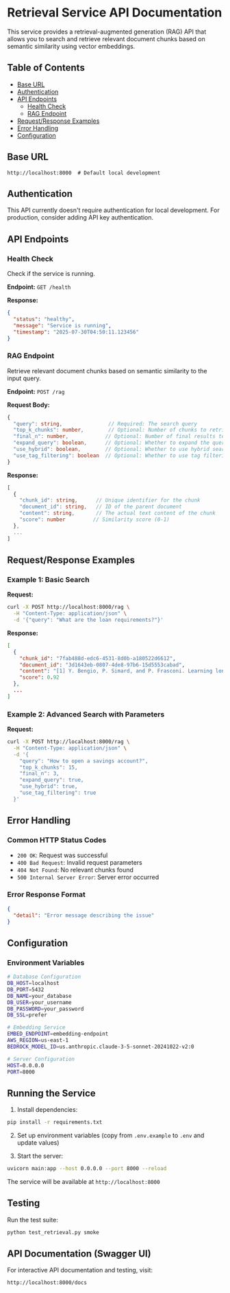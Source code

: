 # Retrieval Service API Documentation

This service provides a retrieval-augmented generation (RAG) API that allows you to search and retrieve relevant document chunks based on semantic similarity using vector embeddings.

## Table of Contents
- [Base URL](#base-url)
- [Authentication](#authentication)
- [API Endpoints](#api-endpoints)
  - [Health Check](#health-check)
  - [RAG Endpoint](#rag-endpoint)
- [Request/Response Examples](#requestresponse-examples)
- [Error Handling](#error-handling)
- [Configuration](#configuration)

## Base URL
```
http://localhost:8000  # Default local development
```

## Authentication
This API currently doesn't require authentication for local development. For production, consider adding API key authentication.

## API Endpoints

### Health Check
Check if the service is running.

**Endpoint:** `GET /health`

**Response:**
```json
{
  "status": "healthy",
  "message": "Service is running",
  "timestamp": "2025-07-30T04:50:11.123456"
}
```

### RAG Endpoint
Retrieve relevant document chunks based on semantic similarity to the input query.

**Endpoint:** `POST /rag`

**Request Body:**
```typescript
{
  "query": string,               // Required: The search query
  "top_k_chunks": number,        // Optional: Number of chunks to retrieve (default: 10)
  "final_n": number,            // Optional: Number of final results to return (default: 5)
  "expand_query": boolean,      // Optional: Whether to expand the query using LLM (default: true)
  "use_hybrid": boolean,        // Optional: Whether to use hybrid search (default: true)
  "use_tag_filtering": boolean  // Optional: Whether to use tag filtering (default: true)
}
```

**Response:**
```typescript
[
  {
    "chunk_id": string,      // Unique identifier for the chunk
    "document_id": string,   // ID of the parent document
    "content": string,       // The actual text content of the chunk
    "score": number         // Similarity score (0-1)
  },
  ...
]
```

## Request/Response Examples

### Example 1: Basic Search
**Request:**
```bash
curl -X POST http://localhost:8000/rag \
  -H "Content-Type: application/json" \
  -d '{"query": "What are the loan requirements?"}'
```

**Response:**
```json
[
  {
    "chunk_id": "7fab488d-edc6-4531-8d0b-a180522d6612",
    "document_id": "3d1643eb-0807-4de8-97b6-15d5553cabad",
    "content": "[1] Y. Bengio, P. Simard, and P. Frasconi. Learning long-term dependencies with gradient descent is difficult. IEEE Transactions on Neural Networks, 5(2):157-166, 1994.",
    "score": 0.92
  },
  ...
]
```

### Example 2: Advanced Search with Parameters
**Request:**
```bash
curl -X POST http://localhost:8000/rag \
  -H "Content-Type: application/json" \
  -d '{
    "query": "How to open a savings account?",
    "top_k_chunks": 15,
    "final_n": 3,
    "expand_query": true,
    "use_hybrid": true,
    "use_tag_filtering": true
  }'
```

## Error Handling

### Common HTTP Status Codes
- `200 OK`: Request was successful
- `400 Bad Request`: Invalid request parameters
- `404 Not Found`: No relevant chunks found
- `500 Internal Server Error`: Server error occurred

### Error Response Format
```json
{
  "detail": "Error message describing the issue"
}
```

## Configuration

### Environment Variables
```bash
# Database Configuration
DB_HOST=localhost
DB_PORT=5432
DB_NAME=your_database
DB_USER=your_username
DB_PASSWORD=your_password
DB_SSL=prefer

# Embedding Service
EMBED_ENDPOINT=embedding-endpoint
AWS_REGION=us-east-1
BEDROCK_MODEL_ID=us.anthropic.claude-3-5-sonnet-20241022-v2:0

# Server Configuration
HOST=0.0.0.0
PORT=8000
```

## Running the Service

1. Install dependencies:
```bash
pip install -r requirements.txt
```

2. Set up environment variables (copy from `.env.example` to `.env` and update values)

3. Start the server:
```bash
uvicorn main:app --host 0.0.0.0 --port 8000 --reload
```

The service will be available at `http://localhost:8000`

## Testing

Run the test suite:
```bash
python test_retrieval.py smoke
```

## API Documentation (Swagger UI)

For interactive API documentation and testing, visit:
```
http://localhost:8000/docs
```
